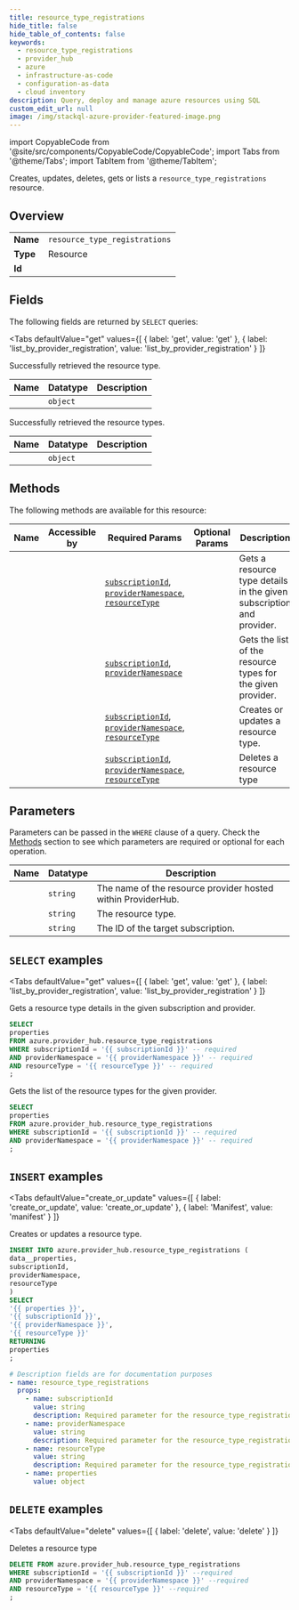 ```yaml
--- 
title: resource_type_registrations
hide_title: false
hide_table_of_contents: false
keywords:
  - resource_type_registrations
  - provider_hub
  - azure
  - infrastructure-as-code
  - configuration-as-data
  - cloud inventory
description: Query, deploy and manage azure resources using SQL
custom_edit_url: null
image: /img/stackql-azure-provider-featured-image.png
---
```


import CopyableCode from '@site/src/components/CopyableCode/CopyableCode';
import Tabs from '@theme/Tabs';
import TabItem from '@theme/TabItem';

Creates, updates, deletes, gets or lists a <code>resource_type_registrations</code> resource.

## Overview
<table><tbody>
<tr><td><b>Name</b></td><td><code>resource_type_registrations</code></td></tr>
<tr><td><b>Type</b></td><td>Resource</td></tr>
<tr><td><b>Id</b></td><td><CopyableCode code="azure.provider_hub.resource_type_registrations" /></td></tr>
</tbody></table>

## Fields

The following fields are returned by `SELECT` queries:

<Tabs
    defaultValue="get"
    values={[
        { label: 'get', value: 'get' },
        { label: 'list_by_provider_registration', value: 'list_by_provider_registration' }
    ]}
>
<TabItem value="get">

Successfully retrieved the resource type.

<table>
<thead>
    <tr>
    <th>Name</th>
    <th>Datatype</th>
    <th>Description</th>
    </tr>
</thead>
<tbody>
<tr>
    <td><CopyableCode code="properties" /></td>
    <td><code>object</code></td>
    <td></td>
</tr>
</tbody>
</table>
</TabItem>
<TabItem value="list_by_provider_registration">

Successfully retrieved the resource types.

<table>
<thead>
    <tr>
    <th>Name</th>
    <th>Datatype</th>
    <th>Description</th>
    </tr>
</thead>
<tbody>
<tr>
    <td><CopyableCode code="properties" /></td>
    <td><code>object</code></td>
    <td></td>
</tr>
</tbody>
</table>
</TabItem>
</Tabs>

## Methods

The following methods are available for this resource:

<table>
<thead>
    <tr>
    <th>Name</th>
    <th>Accessible by</th>
    <th>Required Params</th>
    <th>Optional Params</th>
    <th>Description</th>
    </tr>
</thead>
<tbody>
<tr>
    <td><a href="#get"><CopyableCode code="get" /></a></td>
    <td><CopyableCode code="select" /></td>
    <td><a href="#parameter-subscriptionId"><code>subscriptionId</code></a>, <a href="#parameter-providerNamespace"><code>providerNamespace</code></a>, <a href="#parameter-resourceType"><code>resourceType</code></a></td>
    <td></td>
    <td>Gets a resource type details in the given subscription and provider.</td>
</tr>
<tr>
    <td><a href="#list_by_provider_registration"><CopyableCode code="list_by_provider_registration" /></a></td>
    <td><CopyableCode code="select" /></td>
    <td><a href="#parameter-subscriptionId"><code>subscriptionId</code></a>, <a href="#parameter-providerNamespace"><code>providerNamespace</code></a></td>
    <td></td>
    <td>Gets the list of the resource types for the given provider.</td>
</tr>
<tr>
    <td><a href="#create_or_update"><CopyableCode code="create_or_update" /></a></td>
    <td><CopyableCode code="insert" /></td>
    <td><a href="#parameter-subscriptionId"><code>subscriptionId</code></a>, <a href="#parameter-providerNamespace"><code>providerNamespace</code></a>, <a href="#parameter-resourceType"><code>resourceType</code></a></td>
    <td></td>
    <td>Creates or updates a resource type.</td>
</tr>
<tr>
    <td><a href="#delete"><CopyableCode code="delete" /></a></td>
    <td><CopyableCode code="delete" /></td>
    <td><a href="#parameter-subscriptionId"><code>subscriptionId</code></a>, <a href="#parameter-providerNamespace"><code>providerNamespace</code></a>, <a href="#parameter-resourceType"><code>resourceType</code></a></td>
    <td></td>
    <td>Deletes a resource type</td>
</tr>
</tbody>
</table>

## Parameters

Parameters can be passed in the `WHERE` clause of a query. Check the [Methods](#methods) section to see which parameters are required or optional for each operation.

<table>
<thead>
    <tr>
    <th>Name</th>
    <th>Datatype</th>
    <th>Description</th>
    </tr>
</thead>
<tbody>
<tr id="parameter-providerNamespace">
    <td><CopyableCode code="providerNamespace" /></td>
    <td><code>string</code></td>
    <td>The name of the resource provider hosted within ProviderHub.</td>
</tr>
<tr id="parameter-resourceType">
    <td><CopyableCode code="resourceType" /></td>
    <td><code>string</code></td>
    <td>The resource type.</td>
</tr>
<tr id="parameter-subscriptionId">
    <td><CopyableCode code="subscriptionId" /></td>
    <td><code>string</code></td>
    <td>The ID of the target subscription.</td>
</tr>
</tbody>
</table>

## `SELECT` examples

<Tabs
    defaultValue="get"
    values={[
        { label: 'get', value: 'get' },
        { label: 'list_by_provider_registration', value: 'list_by_provider_registration' }
    ]}
>
<TabItem value="get">

Gets a resource type details in the given subscription and provider.

```sql
SELECT
properties
FROM azure.provider_hub.resource_type_registrations
WHERE subscriptionId = '{{ subscriptionId }}' -- required
AND providerNamespace = '{{ providerNamespace }}' -- required
AND resourceType = '{{ resourceType }}' -- required
;
```
</TabItem>
<TabItem value="list_by_provider_registration">

Gets the list of the resource types for the given provider.

```sql
SELECT
properties
FROM azure.provider_hub.resource_type_registrations
WHERE subscriptionId = '{{ subscriptionId }}' -- required
AND providerNamespace = '{{ providerNamespace }}' -- required
;
```
</TabItem>
</Tabs>


## `INSERT` examples

<Tabs
    defaultValue="create_or_update"
    values={[
        { label: 'create_or_update', value: 'create_or_update' },
        { label: 'Manifest', value: 'manifest' }
    ]}
>
<TabItem value="create_or_update">

Creates or updates a resource type.

```sql
INSERT INTO azure.provider_hub.resource_type_registrations (
data__properties,
subscriptionId,
providerNamespace,
resourceType
)
SELECT 
'{{ properties }}',
'{{ subscriptionId }}',
'{{ providerNamespace }}',
'{{ resourceType }}'
RETURNING
properties
;
```
</TabItem>
<TabItem value="manifest">

```yaml
# Description fields are for documentation purposes
- name: resource_type_registrations
  props:
    - name: subscriptionId
      value: string
      description: Required parameter for the resource_type_registrations resource.
    - name: providerNamespace
      value: string
      description: Required parameter for the resource_type_registrations resource.
    - name: resourceType
      value: string
      description: Required parameter for the resource_type_registrations resource.
    - name: properties
      value: object
```
</TabItem>
</Tabs>


## `DELETE` examples

<Tabs
    defaultValue="delete"
    values={[
        { label: 'delete', value: 'delete' }
    ]}
>
<TabItem value="delete">

Deletes a resource type

```sql
DELETE FROM azure.provider_hub.resource_type_registrations
WHERE subscriptionId = '{{ subscriptionId }}' --required
AND providerNamespace = '{{ providerNamespace }}' --required
AND resourceType = '{{ resourceType }}' --required
;
```
</TabItem>
</Tabs>
